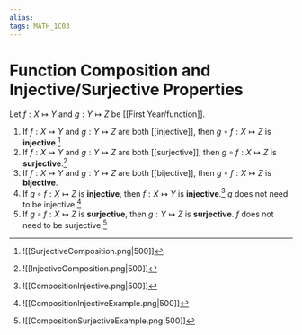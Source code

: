 ```yaml
---
alias:
tags: MATH_1C03
---
```

# Function Composition and Injective/Surjective Properties

Let $f:X \mapsto Y$ and $g:Y \mapsto Z$ be [[First Year/function]].
1. If $f:X \mapsto Y$ and $g:Y \mapsto Z$ are both [[injective]], then $g \circ f : X \mapsto Z$ is **injective**.[^1]
2. If $f:X \mapsto Y$ and $g:Y \mapsto Z$ are both [[surjective]], then $g \circ f : X \mapsto Z$ is **surjective**.[^2]
3. If $f:X \mapsto Y$ and $g:Y \mapsto Z$ are both [[bijective]], then $g \circ f : X \mapsto Z$ is **bijective**.
4. If $g \circ f : X \mapsto Z$ is **injective**, then $f:X \mapsto Y$ is **injective**.[^3] $g$ does not need to be injective.[^4]
5. If $g \circ f : X \mapsto Z$ is **surjective**, then $g:Y \mapsto Z$ is **surjective**. $f$ does not need to be surjective.[^5]

[^1]: ![[SurjectiveComposition.png|500]]
[^2]: ![[InjectiveComposition.png|500]]
[^3]: ![[CompositionInjective.png|500]]
[^4]: ![[CompositionInjectiveExample.png|500]]
[^5]: ![[CompositionSurjectiveExample.png|500]]
